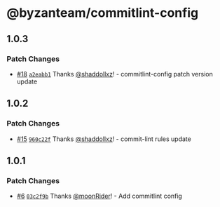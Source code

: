 # @byzanteam/commitlint-config

## 1.0.3

### Patch Changes

- [#18](https://github.com/Byzanteam/jet-linter/pull/18) [`a2eabb1`](https://github.com/Byzanteam/jet-linter/commit/a2eabb1ff77907e59af830407e6b03f62156cc19) Thanks [@shaddollxz](https://github.com/shaddollxz)! - commitlint-config patch version update

## 1.0.2

### Patch Changes

- [#15](https://github.com/Byzanteam/jet-linter/pull/15) [`960c22f`](https://github.com/Byzanteam/jet-linter/commit/960c22ff338be1873855c01c10958199b68f3560) Thanks [@shaddollxz](https://github.com/shaddollxz)! - commit-lint rules update

## 1.0.1

### Patch Changes

- [#6](https://github.com/Byzanteam/jet-linter/pull/6) [`03c2f9b`](https://github.com/Byzanteam/jet-linter/commit/03c2f9b7949bdd65cd63e2a8c60e6a8bc816ae9a) Thanks [@moonRider](https://github.com/moonRider)! - Add commitlint config

